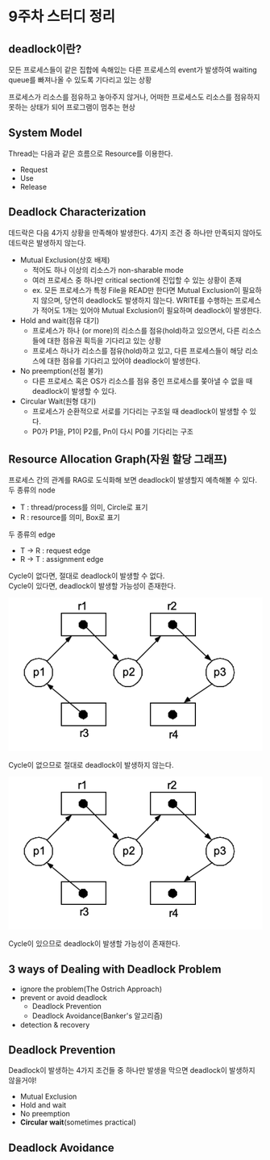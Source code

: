 # 9주차 스터디 정리

## deadlock이란?
모든 프로세스들이 
같은 집합에 속해있는 다른 프로세스의 event가 발생하여 
waiting queue를 빠져나올 수 있도록 기다리고 있는 상황

프로세스가 리소스를 점유하고 놓아주지 않거나, 
어떠한 프로세스도 리소스를 점유하지 못하는 상태가 되어 
프로그램이 멈추는 현상

## System Model
Thread는 다음과 같은 흐름으로 Resource를 이용한다. 
- Request
- Use
- Release

## Deadlock Characterization
데드락은 다음 4가지 상황을 만족해야 발생한다. 4가지 조건 중 하나만 만족되지 않아도 데드락은 발생하지 않는다.
- Mutual Exclusion(상호 배제)
    - 적어도 하나 이상의 리소스가 non-sharable mode
    - 여러 프로세스 중 하나만 critical section에 진입할 수 있는 상황이 존재
    - ex. 모든 프로세스가 특정 File을 READ만 한다면 Mutual Exclusion이 필요하지 않으며, 당연히 deadlock도 발생하지 않는다. WRITE를 수행하는 프로세스가 적어도 1개는 있어야 Mutual Exclusion이 필요하며 deadlock이 발생한다. 
- Hold and wait(점유 대기)
    - 프로세스가 하나 (or more)의 리소스를 점유(hold)하고 있으면서, 다른 리소스들에 대한 점유권 획득을 기다리고 있는 상황
    - 프로세스 하나가 리소스를 점유(hold)하고 있고, 다른 프로세스들이 해당 리소스에 대한 점유를 기다리고 있어야 deadlock이 발생한다. 
- No preemption(선점 불가)
    - 다른 프로세스 혹은 OS가 리소스를 점유 중인 프로세스를 쫒아낼 수 없을 때 deadlock이 발생할 수 있다. 
- Circular Wait(원형 대기)
    - 프로세스가 순환적으로 서로를 기다리는 구조일 때 deadlock이 발생할 수 있다. 
    - P0가 P1을, P1이 P2를, Pn이 다시 P0를 기다리는 구조

## Resource Allocation Graph(자원 할당 그래프)
프로세스 간의 관계를 RAG로 도식화해 보면 deadlock이 발생할지 예측해볼 수 있다.   
두 종류의 node
- T : thread/process를 의미, Circle로 표기
- R : resource를 의미, Box로 표기  

두 종류의 edge
- T -> R : request edge
- R -> T : assignment edge

Cycle이 없다면, 절대로 deadlock이 발생할 수 없다.  
Cycle이 있다면, deadlock이 발생할 가능성이 존재한다. 

<img src="../img/os-week9-1.png"/>  

Cycle이 없으므로 절대로 deadlock이 발생하지 않는다.  
  

<img src="../img/os-week9-1.png"/>  

Cycle이 있으므로 deadlock이 발생할 가능성이 존재한다.  
  
  

## 3 ways of Dealing with Deadlock Problem
- ignore the problem(The Ostrich Approach)
- prevent or avoid deadlock
    - Deadlock Prevention
    - Deadlock Avoidance(Banker's 알고리즘)
- detection & recovery


## Deadlock Prevention
Deadlock이 발생하는 4가지 조건들 중 하나만 발생을 막으면 deadlock이 발생하지 않을거야!

- Mutual Exclusion 
- Hold and wait
- No preemption 
- **Circular wait**(sometimes practical) 


## Deadlock Avoidance










